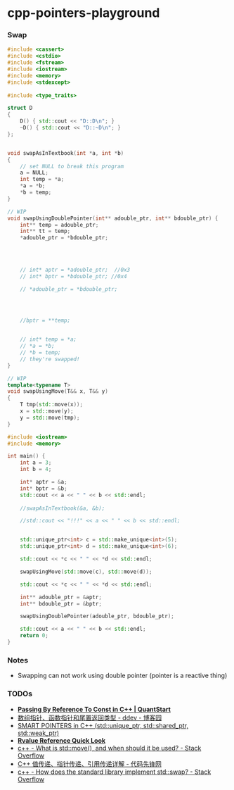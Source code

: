 cpp-pointers-playground
=======================
### Swap
```cpp
#include <cassert>
#include <cstdio>
#include <fstream>
#include <iostream>
#include <memory>
#include <stdexcept>
 
#include <type_traits>

struct D 
{
    D() { std::cout << "D::D\n"; }
    ~D() { std::cout << "D::~D\n"; }
};


void swapAsInTextbook(int *a, int *b)
{
    // set NULL to break this program
    a = NULL;
    int temp = *a;
    *a = *b;
    *b = temp;
}

// WIP
void swapUsingDoublePointer(int** adouble_ptr, int** bdouble_ptr) {
    int** temp = adouble_ptr;
    int** tt = temp;
    *adouble_ptr = *bdouble_ptr;


  
    
    // int* aptr = *adouble_ptr;  //0x3
    // int* bptr = *bdouble_ptr; //0x4

    // *adouble_ptr = *bdouble_ptr;




    //bptr = **temp;
    

    // int* temp = *a;
    // *a = *b;
    // *b = temp;
    // they're swapped!
}

// WIP
template<typename T>
void swapUsingMove(T&& x, T&& y)
{    
    T tmp(std::move(x)); 
    x = std::move(y); 
    y = std::move(tmp);
}

#include <iostream>
#include <memory>

int main() {
    int a = 3;
    int b = 4;

    int* aptr = &a;
    int* bptr = &b;
    std::cout << a << " " << b << std::endl;
    
    //swapAsInTextbook(&a, &b);

    //std::cout << "!!!" << a << " " << b << std::endl;


    std::unique_ptr<int> c = std::make_unique<int>(5);
    std::unique_ptr<int> d = std::make_unique<int>(6);

    std::cout << *c << " " << *d << std::endl;

    swapUsingMove(std::move(c), std::move(d));

    std::cout << *c << " " << *d << std::endl;

    int** adouble_ptr = &aptr;
    int** bdouble_ptr = &bptr;

    swapUsingDoublePointer(adouble_ptr, bdouble_ptr);

    std::cout << a << " " << b << std::endl;
    return 0;
}
```

### Notes
- Swapping can not work using double pointer (pointer is a reactive thing)

### TODOs
- [**Passing By Reference To Const in C++ | QuantStart**](https://www.quantstart.com/articles/Passing-By-Reference-To-Const-in-C/)
- [数组指针、函数指针和尾置返回类型 - ddev - 博客园](https://www.cnblogs.com/the-capricornus/p/6066379.html)
- [SMART POINTERS in C++ (std::unique_ptr, std::shared_ptr, std::weak_ptr)](https://www.youtube.com/watch?v=UOB7-B2MfwA)
- [**Rvalue Reference Quick Look**](https://www.open-std.org/jtc1/sc22/wg21/docs/papers/2006/n2027.html#Move_Semantics)
- [c++ - What is std::move(), and when should it be used? - Stack Overflow](https://stackoverflow.com/questions/3413470/what-is-stdmove-and-when-should-it-be-used?rq=1)
- [C++ 值传递、指针传递、引用传递详解 - 代码先锋网](https://www.codeleading.com/article/39855142194/#google_vignette)
- [c++ - How does the standard library implement std::swap? - Stack Overflow](https://stackoverflow.com/questions/25286544/how-does-the-standard-library-implement-stdswap)
